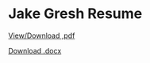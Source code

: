 # Jake Gresh Resume
 
[View/Download ,pdf](Jake%20Gresh%20Resume%20CS.pdf)

[Download .docx](Jake%20Gresh%20Resume%20CS.docx)
